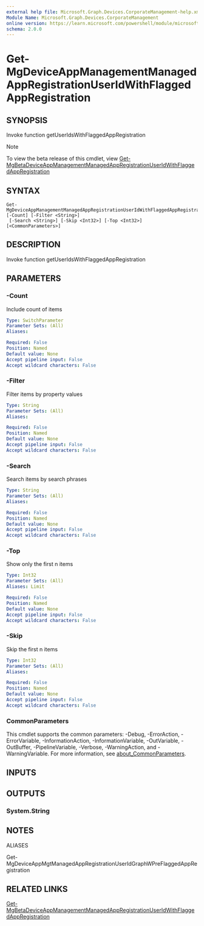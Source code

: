 ```yaml
---
external help file: Microsoft.Graph.Devices.CorporateManagement-help.xml
Module Name: Microsoft.Graph.Devices.CorporateManagement
online version: https://learn.microsoft.com/powershell/module/microsoft.graph.devices.corporatemanagement/get-mgdeviceappmanagementmanagedappregistrationuseridwithflaggedappregistration
schema: 2.0.0
---
```


# Get-MgDeviceAppManagementManagedAppRegistrationUserIdWithFlaggedAppRegistration

## SYNOPSIS
Invoke function getUserIdsWithFlaggedAppRegistration

> [!NOTE]
> To view the beta release of this cmdlet, view [Get-MgBetaDeviceAppManagementManagedAppRegistrationUserIdWithFlaggedAppRegistration](/powershell/module/Microsoft.Graph.Beta.Devices.CorporateManagement/Get-MgBetaDeviceAppManagementManagedAppRegistrationUserIdWithFlaggedAppRegistration?view=graph-powershell-beta)

## SYNTAX

```
Get-MgDeviceAppManagementManagedAppRegistrationUserIdWithFlaggedAppRegistration [-Count] [-Filter <String>]
 [-Search <String>] [-Skip <Int32>] [-Top <Int32>] [<CommonParameters>]
```

## DESCRIPTION
Invoke function getUserIdsWithFlaggedAppRegistration

## PARAMETERS

### -Count
Include count of items

```yaml
Type: SwitchParameter
Parameter Sets: (All)
Aliases:

Required: False
Position: Named
Default value: None
Accept pipeline input: False
Accept wildcard characters: False
```

### -Filter
Filter items by property values

```yaml
Type: String
Parameter Sets: (All)
Aliases:

Required: False
Position: Named
Default value: None
Accept pipeline input: False
Accept wildcard characters: False
```

### -Search
Search items by search phrases

```yaml
Type: String
Parameter Sets: (All)
Aliases:

Required: False
Position: Named
Default value: None
Accept pipeline input: False
Accept wildcard characters: False
```

### -Top
Show only the first n items

```yaml
Type: Int32
Parameter Sets: (All)
Aliases: Limit

Required: False
Position: Named
Default value: None
Accept pipeline input: False
Accept wildcard characters: False
```

### -Skip
Skip the first n items

```yaml
Type: Int32
Parameter Sets: (All)
Aliases:

Required: False
Position: Named
Default value: None
Accept pipeline input: False
Accept wildcard characters: False
```

### CommonParameters
This cmdlet supports the common parameters: -Debug, -ErrorAction, -ErrorVariable, -InformationAction, -InformationVariable, -OutVariable, -OutBuffer, -PipelineVariable, -Verbose, -WarningAction, and -WarningVariable. For more information, see [about_CommonParameters](http://go.microsoft.com/fwlink/?LinkID=113216).

## INPUTS

## OUTPUTS

### System.String
## NOTES

ALIASES

Get-MgDeviceAppMgtManagedAppRegistrationUserIdGraphWPreFlaggedAppRegistration

## RELATED LINKS
[Get-MgBetaDeviceAppManagementManagedAppRegistrationUserIdWithFlaggedAppRegistration](/powershell/module/Microsoft.Graph.Beta.Devices.CorporateManagement/Get-MgBetaDeviceAppManagementManagedAppRegistrationUserIdWithFlaggedAppRegistration?view=graph-powershell-beta)

